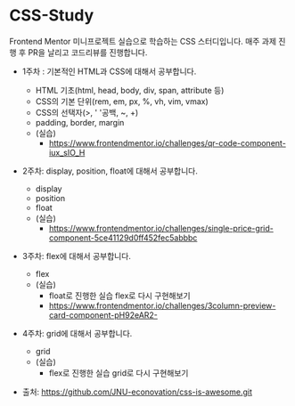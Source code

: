 # CSS-Study

Frontend Mentor 미니프로젝트 실습으로 학습하는 CSS 스터디입니다.
매주 과제 진행 후 PR을 날리고 코드리뷰를 진행합니다.

- 1주차 : 기본적인 HTML과 CSS에 대해서 공부합니다.

  - HTML 기초(html, head, body, div, span, attribute 등)
  - CSS의 기본 단위(rem, em, px, %, vh, vim, vmax)
  - CSS의 선택자(>, ' '공백, ~, +)
  - padding, border, margin
  - (실습)
    - https://www.frontendmentor.io/challenges/qr-code-component-iux_sIO_H

- 2주차: display, position, float에 대해서 공부합니다.

  - display
  - position
  - float
  - (실습)
    - https://www.frontendmentor.io/challenges/single-price-grid-component-5ce41129d0ff452fec5abbbc

- 3주차: flex에 대해서 공부합니다.

  - flex
  - (실습)
    - float로 진행한 실습 flex로 다시 구현해보기
    - https://www.frontendmentor.io/challenges/3column-preview-card-component-pH92eAR2-

- 4주차: grid에 대해서 공부합니다.

  - grid
  - (실습)
    - flex로 진행한 실습 grid로 다시 구현해보기

- 출처: https://github.com/JNU-econovation/css-is-awesome.git
